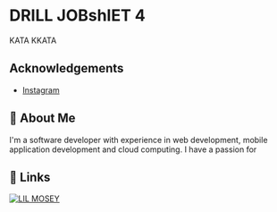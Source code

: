 

# DRILL JOBshIET 4

KATA KKATA


## Acknowledgements
 - [Instagram]("@journey_of_the_heart8")


## 🚀 About Me
I'm a  software developer with experience in web development, mobile application development and cloud computing. I have a passion for


## 🔗 Links
[![LIL MOSEY](https://www.youtube.com/watch?v=nceqQyqIa5o&ab_channel=LyricalLemonade)](/)






